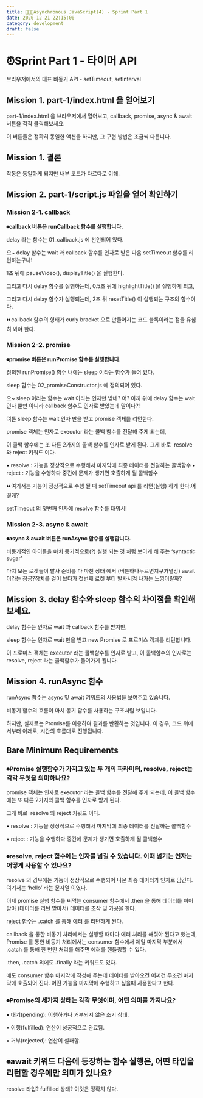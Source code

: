 ```yaml
---
title: 👨🏻‍🚒Asynchronous JavaScript(4) - Sprint Part 1
date: 2020-12-21 22:15:00
category: development
draft: false
---
```


# ⏰Sprint Part 1 - 타이머 API

브라우저에서의 대표 비동기 API - setTimeout, setInterval

## Mission 1. part-1/index.html 을 열어보기

part-1/index.html 을 브라우저에서 열어보고, callback, promise, async & await 버튼을 각각 클릭해보세요.

이 버튼들은 정확히 동일한 액션을 하지만, 그 구현 방법은 조금씩 다릅니다.

## Mission 1. 결론

작동은 동일하게 되지만 내부 코드가 다르다로 이해.

## Mission 2. part-1/script.js 파일을 열어 확인하기

### Mission 2-1. callback

<b>⏺callback 버튼은 runCallback 함수를 실행합니다.</b>

delay 라는 함수는 01_callback.js 에 선언되어 있다.

오~ delay 함수는 wait 과 callback 함수를 인자로 받은 다음 setTimeout 함수를 리턴하는구나!

1초 뒤에 pauseVideo(), displayTitle() 을 실행한다.

그리고 다시 delay 함수를 실행하는데, 0.5초 뒤에 highlightTitle() 을 실행하게 되고,

그리고 다시 delay 함수가 실행되는데, 2초 뒤 resetTitle() 이 실행되는 구조의 함수이다.

⏩callback 함수의 형태가 curly bracket 으로 만들어지는 코드 블록이라는 점을 유심히 봐야 한다.

### Mission 2-2. promise

<b>⏺promise 버튼은 runPromise 함수를 실행합니다.</b>

정의된 runPromise() 함수 내에는 sleep 이라는 함수가 들어 있다.

sleep 함수는 02_promiseConstructor.js 에 정의되어 있다.

오~ sleep 이라는 함수는 wait 이라는 인자만 받네? 어? 아까 위에 delay 함수는 wait 인자 뿐만 아니라 callback 함수도 인자로 받았는데 말이다?!

여튼 sleep 함수는 wait 인자 만을 받고 promise 객체를 리턴한다.

promise 객체는 인자로 executor 라는 콜백 함수를 전달해 주게 되는데,

이 콜백 함수에는 또 다른 2가지의 콜백 함수를 인자로 받게 된다. 그게 바로  resolve 와 reject 키워드 이다.

• resolve : 기능을 정상적으로 수행해서 마지막에 최종 데이터를 전달하는 콜백함수
• reject : 기능을 수행하다 중간에 문제가 생기면 호출하게 될 콜백함수

⏩여기서는 기능이 정상적으로 수행 될 때 setTimeout api 를 리턴(실행) 하게 한다.어떻게?

setTimeout 의 첫번째 인자에 resolve 함수를 태워서!

### Mission 2-3. async & await

<b>⏺async & await 버튼은 runAsync 함수를 실행합니다.</b>

비동기적인 아이들을 마치 동기적으로(?) 실행 되는 것 처럼 보이게 해 주는 ‘syntactic sugar’

마치 모든 로켓들이 발사 준비를 다 마친 상태 에서 (버튼하나누르면지구가멸망) await 이라는 잠금?장치를 걸어 놨다가 첫번째 로켓 부터 발사시켜 나가는 느낌이랄까?

## Mission 3. delay 함수와 sleep 함수의 차이점을 확인해보세요.

delay 함수는 인자로 wait 과 callback 함수를 받지만,

sleep 함수는 인자로 wait 만을 받고 new Promise 로 프로미스 객체를 리턴합니다.

이 프로미스 객체는 executor 라는 콜백함수를 인자로 받고, 이 콜백함수의 인자로는 resolve, reject 라는 콜백함수가 들어가게 됩니다.

## Mission 4. runAsync 함수

runAsync 함수는 async 및 await 키워드의 사용법을 보여주고 있습니다.

비동기 함수의 흐름이 마치 동기 함수를 사용하는 구조처럼 보입니다.

하지만, 실제로는 Promise를 이용하여 결과를 반환하는 것입니다. 이 경우, 코드 위에서부터 아래로, 시간의 흐름대로 진행됩니다.

## Bare Minimum Requirements

### ⏺Promise 실행함수가 가지고 있는 두 개의 파라미터, resolve, reject는 각각 무엇을 의미하나요?

promise 객체는 인자로 executor 라는 콜백 함수를 전달해 주게 되는데, 이 콜백 함수에는 또 다른 2가지의 콜백 함수를 인자로 받게 된다.

그게 바로  resolve 와 reject 키워드 이다.

• resolve : 기능을 정상적으로 수행해서 마지막에 최종 데이터를 전달하는 콜백함수

• reject : 기능을 수행하다 중간에 문제가 생기면 호출하게 될 콜백함수

### ⏺resolve, reject 함수에는 인자를 넘길 수 있습니다. 이때 넘기는 인자는 어떻게 사용할 수 있나요?

resolve 의 경우에는 기능이 정상적으로 수행되어 나온 최종 데이터가 인자로 담긴다. 여기서는 ‘hello’ 라는 문자열 이였다.

이제 promise 실행 함수를 써먹는 consumer 함수에서 .then 을 통해 데이터를 이어 받아 (데이터를 리턴 받아서) 데이터를 조작 및 가공을 한다.

reject 함수는 .catch 를 통해 에러 를 리턴하게 된다.

callback 을 통한 비동기 처리에서는 실행할 때마다 에러 처리를 해줘야 된다고 했는데, Promise 를 통한 비동기 처리에서는 consumer 함수에서 제일 마지막 부분에서 .catch 를 통해 한 번만 처리를 해주면 에러를 핸들링할 수 있다.

.then, .catch 외에도 .finally 라는 키워드도 있다.

얘도 consumer 함수 마지막에 작성해 주는데 데이터를 받아오건 어쩌건 무조건 마지막에 호출되어 진다. 어떤 기능을 마지막에 수행하고 싶을때 사용한다고 한다.

### ⏺Promise의 세가지 상태는 각각 무엇이며, 어떤 의미를 가지나요?

• 대기(pending): 이행하거나 거부되지 않은 초기 상태.

• 이행(fulfilled): 연산이 성공적으로 완료됨.

• 거부(rejected): 연산이 실패함.

## ⏺await 키워드 다음에 등장하는 함수 실행은, 어떤 타입을 리턴할 경우에만 의미가 있나요?

resolve 타입? fulfilled 상태? 이것은 정확치 않다.
